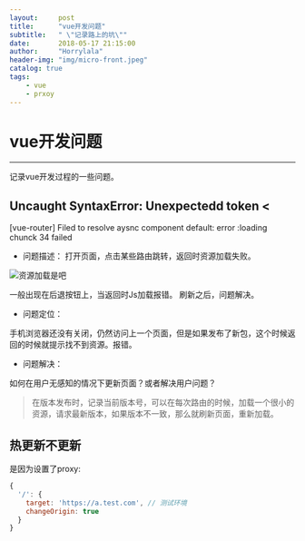 ```yaml
---
layout:     post
title:      "vue开发问题"
subtitle:   " \"记录路上的坑\""
date:       2018-05-17 21:15:00
author:     "Horrylala"
header-img: "img/micro-front.jpeg"
catalog: true
tags:
    - vue
    - prxoy
---
```


# vue开发问题
---
记录vue开发过程的一些问题。

## Uncaught SyntaxError: Unexpectedd token <
[vue-router] Filed to resolve aysnc component default: error :loading chunck 34 failed

* 问题描述：
打开页面，点击某些路由跳转，返回时资源加载失败。

![资源加载是吧](./img/20190309170418.png)

一般出现在后退按钮上，当返回时Js加载报错。
刷新之后，问题解决。

* 问题定位：

手机浏览器还没有关闭，仍然访问上一个页面，但是如果发布了新包，这个时候返回的时候就提示找不到资源。报错。

* 问题解决：

如何在用户无感知的情况下更新页面？或者解决用户问题？

> 在版本发布时，记录当前版本号，可以在每次路由的时候，加载一个很小的资源，请求最新版本，如果版本不一致，那么就刷新页面，重新加载。

## 热更新不更新
是因为设置了proxy:
```js
{
  '/': {
    target: 'https://a.test.com', // 测试环境
    changeOrigin: true
  }
}
```